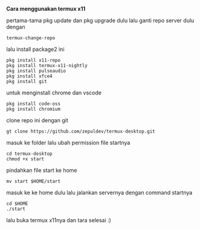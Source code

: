 **Cara menggunakan termux x11**

pertama-tama pkg update dan pkg upgrade dulu lalu ganti repo server dulu dengan

```text
termux-change-repo
```

lalu install package2 ini
```text
pkg install x11-repo
pkg install termux-x11-nightly
pkg install pulseaudio
pkg install xfce4
pkg install git
```

untuk menginstall chrome dan vscode
```text
pkg install code-oss
pkg install chromium
```

clone repo ini dengan git
```text
gt clone https://github.com/zepuldev/termux-desktop.git
```
masuk ke folder lalu ubah permission file startnya
```text
cd termux-desktop
chmod +x start
```
pindahkan file start ke home
```text
mv start $HOME/start
```
masuk ke ke home dulu lalu jalankan servernya dengan command startnya
```text
cd $HOME
./start
```
lalu buka termux x11nya dan tara selesai :)
